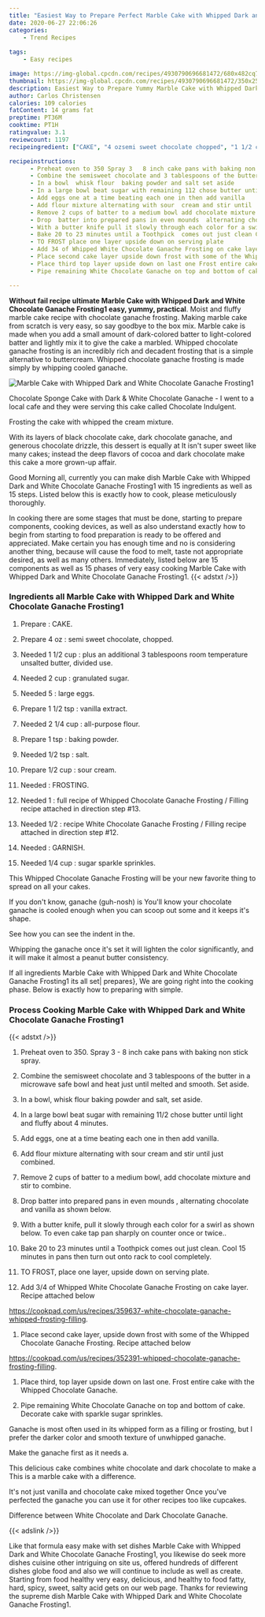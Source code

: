 ```yaml
---
title: "Easiest Way to Prepare Perfect Marble Cake with Whipped Dark and White Chocolate Ganache Frosting1"
date: 2020-06-27 22:06:26
categories:
    - Trend Recipes
    
tags:
    - Easy recipes

image: https://img-global.cpcdn.com/recipes/4930790696681472/680x482cq70/marble-cake-with-whipped-dark-and-white-chocolate-ganache-frosting1-recipe-main-photo.jpg
thumbnail: https://img-global.cpcdn.com/recipes/4930790696681472/350x250cq70/marble-cake-with-whipped-dark-and-white-chocolate-ganache-frosting1-recipe-main-photo.jpg
description: Easiest Way to Prepare Yummy Marble Cake with Whipped Dark and White Chocolate Ganache Frosting1 with 15 ingredients and 15 stages of easy cooking.
author: Carlos Christensen
calories: 109 calories
fatContent: 14 grams fat
preptime: PT36M
cooktime: PT1H
ratingvalue: 3.1
reviewcount: 1197
recipeingredient: ["CAKE", "4 ozsemi sweet chocolate chopped", "1 1/2 cupplus an additional 3 tablespoons room temperature unsalted butter divided use", "2 cupgranulated sugar", "5large eggs", "1 1/2 tspvanilla extract", "2 1/4 cupallpurpose flour", "1 tspbaking powder", "1/2 tspsalt", "1/2 cupsour cream", "FROSTING", "1full recipe of Whipped Chocolate Ganache Frosting  Filling recipe attached in direction step 13", "1/2recipe White Chocolate Ganache Frosting  Filling recipe attached in direction step 12", "GARNISH", "1/4 cupsugar sparkle sprinkles"]

recipeinstructions: 
      - Preheat oven to 350 Spray 3   8 inch cake pans with baking non stick spray 
      - Combine the semisweet chocolate and 3 tablespoons of the butter in a microwave safe  bowl and heat just until melted and smooth Set aside 
      - In a bowl  whisk flour  baking powder and salt set aside 
      - In a large bowl beat sugar with remaining 112 chose butter until light and fluffy about 4 minutes 
      - Add eggs one at a time beating each one in then add vanilla 
      - Add flour mixture alternating with sour  cream and stir until  just combined 
      - Remove 2 cups of batter to a medium bowl add chocolate mixture and stir to combine 
      - Drop  batter into prepared pans in even mounds  alternating chocolate and vanilla as shown below 
      - With a butter knife pull it slowly through each color for a swirl as shown below To even cake tap pan sharply on counter once or twice 
      - Bake 20 to 23 minutes until a Toothpick  comes out just clean Cool 15 minutes in pans then turn out onto rack to cool completely 
      - TO FROST place one layer upside down on serving plate 
      - Add 34 of Whipped White Chocolate Ganache Frosting on cake layer Recipe attached belowhttpscookpadcomusrecipes359637whitechocolateganachewhippedfrostingfilling 
      - Place second cake layer upside down frost with some of the Whipped Chocolate Ganache Frosting Recipe attached belowhttpscookpadcomusrecipes352391whippedchocolateganachefrostingfilling 
      - Place third top layer upside down on last one Frost entire cake with the Whipped Chocolate Ganache 
      - Pipe remaining White Chocolate Ganache on top and bottom of cake Decorate cake with sparkle sugar sprinkles

---
```




**Without fail recipe ultimate Marble Cake with Whipped Dark and White Chocolate Ganache Frosting1 easy, yummy, practical**. Moist and fluffy marble cake recipe with chocolate ganache frosting. Making marble cake from scratch is very easy, so say goodbye to the box mix. Marble cake is made when you add a small amount of dark-colored batter to light-colored batter and lightly mix it to give the cake a marbled. Whipped chocolate ganache frosting is an incredibly rich and decadent frosting that is a simple alternative to buttercream. Whipped chocolate ganache frosting is made simply by whipping cooled ganache.


![Marble Cake with Whipped Dark and White Chocolate Ganache Frosting1](https://img-global.cpcdn.com/recipes/4930790696681472/680x482cq70/marble-cake-with-whipped-dark-and-white-chocolate-ganache-frosting1-recipe-main-photo.jpg "Marble Cake with Whipped Dark and White Chocolate Ganache Frosting1")



Chocolate Sponge Cake with Dark &amp; White Chocolate Ganache - I went to a local cafe and they were serving this cake called Chocolate Indulgent.

Frosting the cake with whipped the cream mixture.

With its layers of black chocolate cake, dark chocolate ganache, and generous chocolate drizzle, this dessert is equally at It isn&#39;t super sweet like many cakes; instead the deep flavors of cocoa and dark chocolate make this cake a more grown-up affair.


Good Morning all, currently you can make dish Marble Cake with Whipped Dark and White Chocolate Ganache Frosting1 with 15 ingredients as well as 15 steps. Listed below this is exactly how to cook, please meticulously thoroughly.

In cooking there are some stages that must be done, starting to prepare components, cooking devices, as well as also understand exactly how to begin from starting to food preparation is ready to be offered and appreciated. Make certain you has enough time and no is considering another thing, because will cause the food to melt, taste not appropriate desired, as well as many others. Immediately, listed below are 15 components as well as 15 phases of very easy cooking Marble Cake with Whipped Dark and White Chocolate Ganache Frosting1.
{{< adstxt />}}

### Ingredients all Marble Cake with Whipped Dark and White Chocolate Ganache Frosting1


1. Prepare  : CAKE.

1. Prepare 4 oz : semi sweet chocolate, chopped.

1. Needed 1 1/2 cup : plus an additional 3 tablespoons room temperature unsalted butter, divided use.

1. Needed 2 cup : granulated sugar.

1. Needed 5 : large eggs.

1. Prepare 1 1/2 tsp : vanilla extract.

1. Needed 2 1/4 cup : all-purpose flour.

1. Prepare 1 tsp : baking powder.

1. Needed 1/2 tsp : salt.

1. Prepare 1/2 cup : sour cream.

1. Needed  : FROSTING.

1. Needed 1 : full recipe of Whipped Chocolate Ganache Frosting / Filling recipe attached in direction step #13.

1. Needed 1/2 : recipe White Chocolate Ganache Frosting / Filling recipe attached in direction step #12.

1. Needed  : GARNISH.

1. Needed 1/4 cup : sugar sparkle sprinkles.


This Whipped Chocolate Ganache Frosting will be your new favorite thing to spread on all your cakes.

If you don&#39;t know, ganache (guh-nosh) is You&#39;ll know your chocolate ganache is cooled enough when you can scoop out some and it keeps it&#39;s shape.

See how you can see the indent in the.

Whipping the ganache once it&#39;s set it will lighten the color significantly, and it will make it almost a peanut butter consistency.


If all ingredients Marble Cake with Whipped Dark and White Chocolate Ganache Frosting1 its all set| prepares}, We are going right into the cooking phase. Below is exactly how to preparing with simple.

### Process Cooking Marble Cake with Whipped Dark and White Chocolate Ganache Frosting1

{{< adstxt />}}


1. Preheat oven to 350. Spray 3  - 8 inch cake pans with baking non stick spray.



1. Combine the semisweet chocolate and 3 tablespoons of the butter in a microwave safe  bowl and heat just until melted and smooth. Set aside.



1. In a bowl,  whisk flour  baking powder and salt, set aside.



1. In a large bowl beat sugar with remaining 11/2 chose butter until light and fluffy about 4 minutes.



1. Add eggs, one at a time beating each one in then add vanilla.



1. Add flour mixture alternating with sour  cream and stir until  just combined.



1. Remove 2 cups of batter to a medium bowl, add chocolate mixture and stir to combine.



1. Drop  batter into prepared pans in even mounds , alternating chocolate and vanilla as shown below.



1. With a butter knife, pull it slowly through each color for a swirl as shown below. To even cake tap pan sharply on counter once or twice..



1. Bake 20 to 23 minutes until a Toothpick  comes out just clean. Cool 15 minutes in pans then turn out onto rack to cool completely.



1. TO FROST, place one layer, upside down on serving plate.



1. Add 3/4 of Whipped White Chocolate Ganache Frosting on cake layer. Recipe attached below

https://cookpad.com/us/recipes/359637-white-chocolate-ganache-whipped-frosting-filling.



1. Place second cake layer, upside down frost with some of the Whipped Chocolate Ganache Frosting. Recipe attached below

https://cookpad.com/us/recipes/352391-whipped-chocolate-ganache-frosting-filling.



1. Place third, top layer upside down on last one. Frost entire cake with the Whipped Chocolate Ganache.



1. Pipe remaining White Chocolate Ganache on top and bottom of cake. Decorate cake with sparkle sugar sprinkles.




Ganache is most often used in its whipped form as a filling or frosting, but I prefer the darker color and smooth texture of unwhipped ganache.

Make the ganache first as it needs a.

This delicious cake combines white chocolate and dark chocolate to make a This is a marble cake with a difference.

It&#39;s not just vanilla and chocolate cake mixed together Once you&#39;ve perfected the ganache you can use it for other recipes too like cupcakes.

Difference between White Chocolate and Dark Chocolate Ganache.


{{< adslink />}}

Like that formula easy make with set dishes Marble Cake with Whipped Dark and White Chocolate Ganache Frosting1, you likewise do seek more dishes cuisine other intriguing on site us, offered hundreds of different dishes globe food and also we will continue to include as well as create. Starting from food healthy very easy, delicious, and healthy to food fatty, hard, spicy, sweet, salty acid gets on our web page. Thanks for reviewing the supreme dish Marble Cake with Whipped Dark and White Chocolate Ganache Frosting1.
